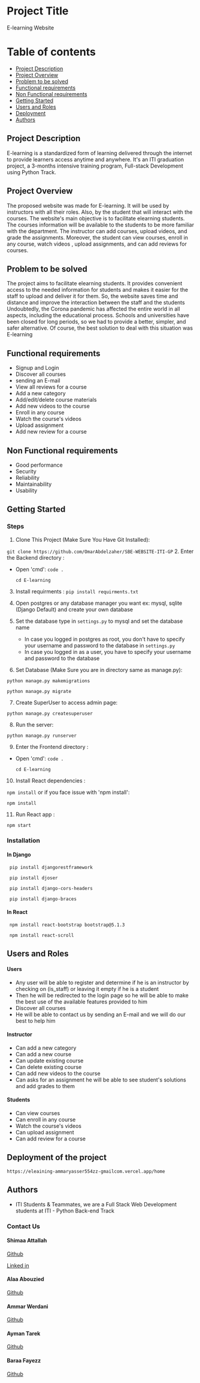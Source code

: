 # Project Title

E-learning Website

# Table of contents

- [Project Description](#project-description)
- [Project Overview](#project-overview)
- [Problem to be solved](#problem-to-be-solved)
- [Functional requirements](#functional-requirements)
- [Non Functional requirements](#non-functional-requirements)
- [Getting Started](#getting-started)
- [Users and Roles](#users-and-roles)
- [Deployment](#Deployment-of-the-project)
- [Authors](#authors)

## Project Description

E-learning is a standardized form of learning delivered through the internet to provide learners access anytime and anywhere. It's an ITI graduation project, a 3-months intensive training program, Full-stack Development using Python Track.

## Project Overview

The proposed website was made for E-learning. It will be used by instructors with all their roles.
Also, by the student that will interact with the courses. The website's main objective is to facilitate elearning students.
The courses information will be available to the students to be more familiar with the department.
The instructor can add courses, upload videos, and grade the assignments.
Moreover, the student can view courses, enroll in any course, watch videos , upload assignments, and can add reviews for courses.

## Problem to be solved

The project aims to facilitate elearning students. It provides convenient access to the needed information for students and makes it easier for the staff to upload and deliver it for them. So, the website saves time and distance and improve the interaction between the staff and the students
Undoubtedly, the Corona pandemic has affected the entire world in all aspects, including the educational process.
Schools and universities have been closed for long periods, so we had to provide a better, simpler, and safer alternative.
Of course, the best solution to deal with this situation was E-learning

## Functional requirements

- Signup and Login
- Discover all courses
- sending an E-mail
- View all reviews for a course
- Add a new category
- Add/edit/delete course materials
- Add new videos to the course
- Enroll in any course
- Watch the course's videos
- Upload assignment
- Add new review for a course

## Non Functional requirements

- Good performance
- Security
- Reliability
- Maintainability
- Usability

## Getting Started

### Steps

1. Clone This Project (Make Sure You Have Git Installed):

`git clone https://github.com/OmarAbdelzaher/SBE-WEBSITE-ITI-GP` 2. Enter the Backend directory :

- Open 'cmd':
  `code .`

  `cd E-learning`

3. Install requirments :
   `pip install requirments.txt`

4. Open postgres or any database manager you want ex: mysql, sqlite (Django Default) and create your own database

5. Set the database type in `settings.py` to mysql and set the database name

   - In case you logged in postgres as root, you don't have to specify your username and password to the database in `settings.py`
   - In case you logged in as a user, you have to specify your username and password to the database

6. Set Database (Make Sure you are in directory same as manage.py):

`python manage.py makemigrations`

`python manage.py migrate`

7. Create SuperUser to access admin page:

`python manage.py createsuperuser`

8. Run the server:

`python manage.py runserver`

9. Enter the Frontend directory :

- Open 'cmd':
  `code .`

  `cd E-learning`

10. Install React dependencies :

`npm install`
or if you face issue with 'npm install':

`npm install`

11. Run React app :

`npm start`

### Installation

#### In Django

` pip install djangorestframework`

` pip install djoser`

` pip install django-cors-headers`

` pip install django-braces`

#### In React

` npm install react-bootstrap bootstrap@5.1.3`

` npm install react-scroll`

## Users and Roles

#### Users

- Any user will be able to register and determine if he is an instructor by checking on (is_staff) or leaving it empty if he is a student
- Then he will be redirected to the login page so he will be able to make the best use of the available features provided to him
- Discover all courses
- He will be able to contact us by sending an E-mail and we will do our best to help him

#### Instructor

- Can add a new category
- Can add a new course
- Can update existing course
- Can delete existing course
- Can add new videos to the course
- Can asks for an assignment he will be able to see student's solutions and add grades to them

#### Students

- Can view courses
- Can enroll in any course
- Watch the course's videos
- Can upload assignment
- Can add review for a course

## Deployment of the project

`https://eleaining-ammaryasser554zz-gmailcom.vercel.app/home`

## Authors

- ITI Students & Teammates, we are a Full Stack Web Development students at ITI - Python Back-end Track

### Contact Us

#### Shimaa Attallah

[Github](https://github.com/muhab404)

[Linked in](https://www.linkedin.com/in/shimaaattallah/)

#### Alaa Abouzied

[Github](https://github.com/alaa-abouzied)

#### Ammar Werdani

[Github](https://github.com/werdani)

#### Ayman Tarek

[Github](https://github.com/Ayman-aloub)

#### Baraa Fayezz

[Github](https://github.com/BaraaFayezz)
